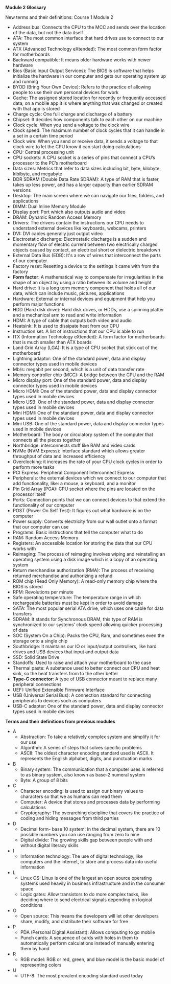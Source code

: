 **Module 2 Glossary**

New terms and their definitions: Course 1 Module 2

- Address bus: Connects the CPU to the MCC and sends over the location of the data, but not the data itself
- ATA: The most common interface that hard drives use to connect to our system
- ATX (Advanced Technology eXtended): The most common form factor for motherboards
- Backward compatible: It means older hardware works with newer hardware
- Bios (Basic Input Output Services): The BIOS is software that helps initialize the hardware in our computer and gets our operating system up and running
- BYOD (Bring Your Own Device): Refers to the practice of allowing people to use their own personal devices for work
- Cache: The assigned stored location for recently or frequently accessed data; on a mobile app it is where anything that was changed or created with that app is stored
- Charge cycle: One full charge and discharge of a battery
- Chipset: It decides how components talk to each other on our machine
- Clock cycle: When you send a voltage to the clock wire
- Clock speed: The maximum number of clock cycles that it can handle in a set in a certain time period
- Clock wire: When you send or receive data, it sends a voltage to that clock wire to let the CPU know it can start doing calculations
- CPU: Central processing unit
- CPU sockets: A CPU socket is a series of pins that connect a CPU’s processor to the PC’s motherboard
- Data sizes: Metrics that refer to data sizes including bit, byte, kilobyte, kibibyte, and megabyte
- DDR SDRAM (Double Data Rate SDRAM): A type of RAM that is faster, takes up less power, and has a larger capacity than earlier SDRAM versions
- Desktop: The main screen where we can navigate our files, folders, and applications
- DIMM: Dual Inline Memory Module
- Display port: Port which also outputs audio and video
- DRAM: Dynamic Random Access Memory
- Drivers: The drivers contain the instructions our CPU needs to understand external devices like keyboards, webcams, printers
- DVI: DVI cables generally just output video
- Electrostatic discharge: Electrostatic discharge is a sudden and momentary flow of electric current between two electrically charged objects caused by contact, an electrical short or dielectric breakdown
- External Data Bus (EDB): It's a row of wires that interconnect the parts of our computer
- Factory reset: Resetting a device to the settings it came with from the factory
- **Form factor**: A mathematical way to compensate for irregularities in the shape of an object by using a ratio between its volume and height
- Hard drive: It is a long term memory component that holds all of our data, which can include music, pictures, applications
- Hardware: External or internal devices and equipment that help you perform major functions
- HDD (Hard disk drive): Hard disk drives, or HDDs, use a spinning platter and a mechanical arm to read and write information
- HDMI: A type of cable that outputs both video and audio
- Heatsink: It is used to dissipate heat from our CPU
- Instruction set: A list of instructions that our CPU is able to run
- ITX (Information Technology eXtended): A form factor for motherboards that is much smaller than ATX boards
- Land Grid Array (LGA): It is a type of CPU socket that stick out of the motherboard
- Lightning adaptor: One of the standard power, data and display connector types used in mobile devices
- Mb/s: megabit per second, which is a unit of data transfer rate
- Memory controller chip (MCC): A bridge between the CPU and the RAM
- Micro display port: One of the standard power, data and display connector types used in mobile devices
- Micro HDMI: One of the standard power, data and display connector types used in mobile devices
- Micro USB: One of the standard power, data and display connector types used in mobile devices
- Mini HDMI: One of the standard power, data and display connector types used in mobile devices
- Mini USB: One of the standard power, data and display connector types used in mobile devices
- Motherboard: The body or circulatory system of the computer that connects all the pieces together
- Northbridge: interconnects stuff like RAM and video cards
- NVMe (NVM Express): interface standard which allows greater throughput of data and increased efficiency
- Overclocking: it increases the rate of your CPU clock cycles in order to perform more tasks
- PCI Express: Peripheral Component Interconnect Express
- Peripherals: the external devices which we connect to our computer that add functionality, like: a mouse, a keyboard, and a monitor
- Pin Grid Array (PGA): CPU socket where the pins are located on the processor itself
- Ports: Connection points that we can connect devices to that extend the functionality of our computer
- POST (Power On Self Test): It figures out what hardware is on the computer
- Power supply: Converts electricity from our wall outlet onto a format that our computer can use
- Programs: Basic instructions that tell the computer what to do
- RAM: Random Access Memory
- Registers: An accessible location for storing the data that our CPU works with
- Reimaging: The process of reimaging involves wiping and reinstalling an operating system using a disk image which is a copy of an operating system
- Return merchandise authorization (RMA): The process of receiving returned merchandise and authorizing a refund
- ROM chip (Read Only Memory): A read-only memory chip where the BIOS is stored
- RPM: Revolutions per minute
- Safe operating temperature: The temperature range in which rechargeable batteries must be kept in order to avoid damage
- SATA: The most popular serial ATA drive, which uses one cable for data transfers
- SDRAM: It stands for Synchronous DRAM, this type of RAM is synchronized to our systems' clock speed allowing quicker processing of data
- SOC (System On a Chip): Packs the CPU, Ram, and sometimes even the storage onto a single chip
- Southbridge: It maintains our IO or input/output controllers, like hard drives and USB devices that input and output data
- SSD: Solid State Drive
- Standoffs: Used to raise and attach your motherboard to the case
- Thermal paste: A substance used to better connect our CPU and heat sink, so the heat transfers from to the other better
- **Type-C connector**: A type of USB connector meant to replace many peripheral connections
- UEFI: Unified Extensible Firmware Interface
- USB (Universal Serial Bus): A connection standard for connecting peripherals to devices such as computers
- USB-C adapter: One of the standard power, data and display connector types used in mobile devices

**Terms and their definitions from previous modules**

- A
  - Abstraction: To take a relatively complex system and simplify it for our use
  - Algorithm: A series of steps that solves specific problems
  - ASCII: The oldest character encoding standard used is ASCII. It represents the English alphabet, digits, and punctuation marks
- B
  - Binary system: The communication that a computer uses is referred to as binary system, also known as base-2 numeral system
  - Byte: A group of 8 bits
- C
  - Character encoding: Is used to assign our binary values to characters so that we as humans can read them
  - Computer: A device that stores and processes data by performing calculations
  - Cryptography: The overarching discipline that covers the practice of coding and hiding messages from third parties
- D
  - Decimal form- base 10 system: In the decimal system, there are 10 possible numbers you can use ranging from zero to nine
  - Digital divide: The growing skills gap between people with and without digital literacy skills
- I
  - Information technology: The use of digital technology, like computers and the internet, to store and process data into useful information
- L
  - Linux OS: Linux is one of the largest an open source operating systems used heavily in business infrastructure and in the consumer space
  - Logic gates: Allow transistors to do more complex tasks, like deciding where to send electrical signals depending on logical conditions
- O
  - Open source: This means the developers will let other developers share, modify, and distribute their software for free
- P
  - PDA (Personal Digital Assistant): Allows computing to go mobile
  - Punch cards: A sequence of cards with holes in them to automatically perform calculations instead of manually entering them by hand
- R
  - RGB model: RGB or red, green, and blue model is the basic model of representing colors
- U
  - UTF-8: The most prevalent encoding standard used today
